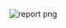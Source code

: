 ![report png](https://github.com/Shuregg/ialu-verification/assets/47576452/9a53cfeb-b433-4926-b971-fc28bb2bb558)
